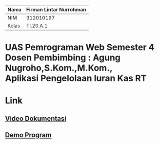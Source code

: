 | Nama  | Firman Lintar Nurrohman |
|-------|-------------------------|
|NIM    | 312010197               |
|Kelas  | TI.20.A.1               |

# UAS Pemrograman Web Semester 4 <br> Dosen Pembimbing : Agung Nugroho,S.Kom.,M.Kom., <br> Aplikasi Pengelolaan Iuran Kas RT

# Link
## [Video Dokumentasi](https://youtu.be/BD2fqhARAto)

## [Demo Program](http://uaskasrt.rf.gd/)